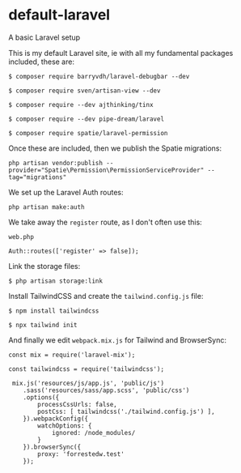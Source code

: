 # default-laravel
A basic Laravel setup

This is my default Laravel site, ie with all my fundamental packages included, these are:

```
$ composer require barryvdh/laravel-debugbar --dev

$ composer require sven/artisan-view --dev

$ composer require --dev ajthinking/tinx

$ composer require --dev pipe-dream/laravel

$ composer require spatie/laravel-permission
```

Once these are included, then we publish the Spatie migrations:

```
php artisan vendor:publish --provider="Spatie\Permission\PermissionServiceProvider" --tag="migrations"
```

We set up the Laravel Auth routes:

```
php artisan make:auth
```

We take away the `register` route, as I don't often use this:

```
web.php

Auth::routes(['register' => false]);
```

Link the storage files:
```
$ php artisan storage:link
```

Install TailwindCSS and create the `tailwind.config.js` file:
```
$ npm install tailwindcss

$ npx tailwind init
```

And finally we edit `webpack.mix.js` for Tailwind and BrowserSync:
```
const mix = require('laravel-mix');

const tailwindcss = require('tailwindcss');

 mix.js('resources/js/app.js', 'public/js')
    .sass('resources/sass/app.scss', 'public/css')
    .options({
        processCssUrls: false,
        postCss: [ tailwindcss('./tailwind.config.js') ],
    }).webpackConfig({
        watchOptions: {
            ignored: /node_modules/
        }
    }).browserSync({
        proxy: 'forrestedw.test'
    });
```


